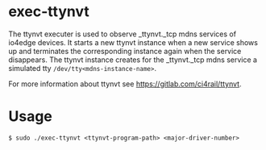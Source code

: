 # exec-ttynvt

The ttynvt executer is used to observe _ttynvt._tcp mdns services of io4edge devices. It starts a new ttynvt instance when a new service shows up and terminates the corresponding instance again when the service disappears. The ttynvt instance creates for the _ttynvt._tcp mdns service a simulated tty `/dev/tty<mdns-instance-name>`.

For more information about ttynvt see https://gitlab.com/ci4rail/ttynvt.

# Usage
```
$ sudo ./exec-ttynvt <ttynvt-program-path> <major-driver-number>
```

